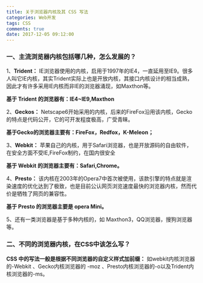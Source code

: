 ```yaml
---
title: 关于浏览器内核及其 CSS 写法
categories: Web开发
tags: CSS
comments: true
date: 2017-12-05 09:12:00
---
```

### 一、主流浏览器内核包括哪几种，怎么发展的？ 

1、**Trident：** IE浏览器使用的内核，启用于1997年的IE4，一直延用至IE9。很多人叫它IE内核，其实Trident实际上也是开放内核，其接口内核设计的相当成熟，因此才有许多采用IE内核而非IE的浏览器涌现，如Maxthon等。

**基于 Trident 的浏览器有：IE4~IE9,Maxthon**

2、**Geckos：** Netscape6开始采用的内核，后来的FireFox沿用该内核，Gecko的特点是代码公开，它的可开发程度极高，广受青睐。

**基于Gecko的浏览器主要有：FireFox，Redfox，K-Meleon；**

3、**Webkit：** 苹果自己的内核，用于Safari浏览器，也是开放源码的自由软件，在安全方面不受IE,FireFox制约，在国内很安全

**基于 Webkit 的浏览器主要有：Safari,Chrome。**

4、**Presto：** 该内核在2003年的Opera7中首次被使用，该款引擎的特点就是渲染速度的优化达到了极致，也是目前公认网页浏览速度最快的浏览器内核，然而代价是牺牲了网页的兼容性。

**基于 Presto 的浏览器主要是 opera Mini。**

5、还有一类浏览器是基于多种内核的，如 Maxthon3，QQ浏览器，搜狗浏览器等。

### 二、不同的浏览器内核，在CSS中该怎么写？ 
**CSS 中的写法一般是根据不同浏览器的自定义样式加前缀：** 如webkit内核浏览器的-Webkit 、Gecko内核浏览器的 -moz 、Presto内核浏览器的-o以及Trident内核浏览器的-ms。